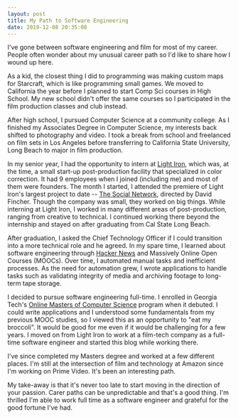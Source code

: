 ```yaml
---
layout: post
title: My Path to Software Engineering
date: 2019-12-08 20:35:08
---
```


I've gone between software engineering and film for most of my career.
People often wonder about my unusual career path so I'd like to share how
I wound up here.

As a kid, the closest thing I did to programming was making custom maps for
Starcraft, which is like programming small games. We moved to California
the year before I planned to start Comp Sci courses in High School.
My new school didn't offer the same courses so I participated in the
film production classes and club instead.

After high school, I pursued Computer Science at a community college.
As I finished my Associates Degree in Computer Science, my interests back
shifted to photography and video. I took a break from school and freelanced on
film sets in Los Angeles before transferring to California State University, Long
Beach to major in film production.

In my senior year, I had the opportunity to intern at [Light
Iron](https://lightiron.com/), which was, at
the time, a small start-up post-production facility that specialized in color
correction. It had 9 employees when I joined (including me) and
most of them were founders. The month I started, I attended the
premiere of Light Iron's largest project to date -- [The Social
Network](https://www.imdb.com/title/tt1285016/), directed by David
Fincher. Though the company was small, they worked on big things.
While interning at Light Iron, I worked in many different areas of
post-production, ranging from creative to technical. I continued working there
beyond the internship and stayed on after graduating from Cal State Long Beach.

After graduation, I asked the Chief Technology Officer if I could transition
into a more technical role and he agreed. In my spare time, I learned about
software engineering through [Hacker News](https://news.ycombinator.com/) and
Massively Online Open Courses (MOOCs). Over time, I automated manual tasks and
inefficient processes. As the need for automation grew, I wrote applications to
handle tasks such as validating integrity of media and archiving footage to
long-term tape storage.

I decided to pursue software engineering full-time. I enrolled in
Georgia Tech's [Online Masters of Computer
Science](http://www.omscs.gatech.edu/) program when it debuted.
I could write applications and I understood some fundamentals from my
previous MOOC studies, so I viewed this as an opportunity to "eat my broccoli".
It would be good for me even if it would be challenging for a few
years. I moved on from Light Iron to work at a film-tech company as a full-time
software engineer and started this blog while working there.

I've since completed my Masters degree and worked at a few different
places. I'm still at the intersection of film and technology at Amazon
since I'm working on Prime Video. It's been an interesting path.

My take-away is that it's never too late to start moving in the direction of
your passion. Carer paths can be unpredictable and that's a good thing.
I'm thrilled I'm able to work full time as a software engineer and
grateful for the good fortune I've had.
